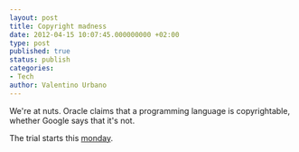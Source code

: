 ```yaml
---
layout: post
title: Copyright madness
date: 2012-04-15 10:07:45.000000000 +02:00
type: post
published: true
status: publish
categories:
- Tech
author: Valentino Urbano 
---
```


We're at nuts. Oracle claims that a programming language is copyrightable, whether Google says that it's not.

The trial starts this [monday][0].


[0]: http://www.theverge.com/2012/4/13/2944440/google-oracle-lawsuit-programming-language-copyright